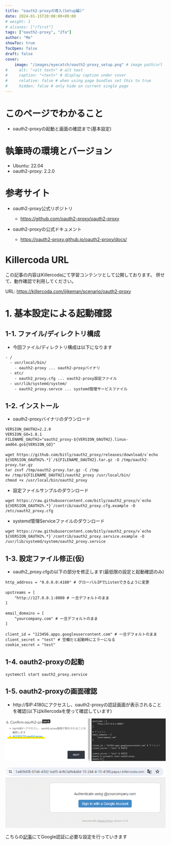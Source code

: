 ```yaml
---
title: "oauth2-proxyの導入(Setup編)"
date: 2024-01-15T20:00:00+09:00
# weight: 1
# aliases: ["/first"]
tags: ["oauth2-proxy", "2fa"]
author: "Me"
showToc: true
TocOpen: false
draft: false
cover:
    image: "/images/eyecatch/oauth2-proxy_setup.png" # image path/url
#     alt: "<alt text>" # alt text
#     caption: "<text>" # display caption under cover
#     relative: false # when using page bundles set this to true
#     hidden: false # only hide on current single page
---
```


# このページでわかること

* oauth2-proxyの起動と画面の確認まで(基本設定)

# 執筆時の環境とバージョン
* Ubuntu: 22.04
* oauth2-proxy: 2.2.0

# 参考サイト

* oauth2-proxy公式リポジトリ
  * https://github.com/oauth2-proxy/oauth2-proxy

* oauth2-proxyの公式ドキュメント
  * https://oauth2-proxy.github.io/oauth2-proxy/docs/

# Killercoda URL
この記事の内容はKillercodaにて学習コンテンツとして公開しております。
併せて、動作確認で利用してください。

URL: https://killercoda.com/ijikeman/scenario/oauth2-proxy

# 1. 基本設定による起動確認
## 1-1. ファイル/ディレクトリ構成

* 今回ファイル/ディレクトリ構成は以下になります
```
- /
  - usr/local/bin/
    - oauth2-proxy ... oauth2-proxyバイナリ
  - etc/
    - oauth2_proxy.cfg ... oauth2-proxy設定ファイル
  - usr/lib/systemd/system/
    - oauth2_proxy.servce ... systemd管理サービスファイル
```

## 1-2. インストール
* oauth2-proxyバイナリのダウンロード
```
VERSION_OAUTH2=2.2.0
VERSION_GO=1.8.1
FILENAME_OAUTH2="oauth2_proxy-${VERSION_OAUTH2}.linux-amd64.go${VERSION_GO}"

wget https://github.com/bitly/oauth2_proxy/releases/download/v`echo ${VERSION_OAUTH2%.*}`/${FILENAME_OAUTH2}.tar.gz -O /tmp/oauth2-proxy.tar.gz
tar zxvf /tmp/oauth2-proxy.tar.gz -C /tmp
mv /tmp/${FILENAME_OAUTH2}/oauth2_proxy /usr/local/bin/
chmod +x /usr/local/bin/oauth2_proxy
```

* 設定ファイルサンプルのダウンロード
```
wget https://raw.githubusercontent.com/bitly/oauth2_proxy/v`echo ${VERSION_OAUTH2%.*}`/contrib/oauth2_proxy.cfg.example -O /etc/oauth2_proxy.cfg
```

* systemd管理Serviceファイルのダウンロード
```
wget https://raw.githubusercontent.com/bitly/oauth2_proxy/v`echo ${VERSION_OAUTH2%.*}`/contrib/oauth2_proxy.service.example -O /usr/lib/systemd/system/oauth2_proxy.service
```

## 1-3. 設定ファイル修正(仮)
* oauth2_proxy.cfgの以下の部分を修正します(最低限の設定と起動確認のみ)

```
http_address = "0.0.0.0:4180" # グローバルIPでListenできるように変更

upstreams = [
    "http://127.0.0.1:8080 # 一旦デフォルトのまま
]

email_domains = [
    "yourcompany.com" # 一旦デフォルトのまま
]

client_id = "123456.apps.googleusercontent.com" # 一旦デフォルトのまま
client_secret = "test" # 空欄だと起動時にエラーになる
cookie_secret = "test"
```

## 1-4. oauth2-proxyの起動
```
systemctl start oauth2_proxy.service
```

## 1-5. oauth2-proxyの画面確認
* http://$IP:4180にアクセスし、oauth2-proxyの認証画面が表示されることを確認(以下はkillercodaを使って確認しています)

![](oauth2_proxy_setup_confirm01.gif)

![](oauth2_proxy_setup_confirm02.gif)

こちらの[記事](/posts/oauth2-proxy/setup_google_auth/)にてGoogle認証に必要な設定を行っていきます
